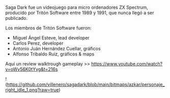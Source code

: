 Saga Dark fue un videojuego para micro ordenadores ZX Spectrum, producido por Tritón Software entre 1989 y 1991, que nunca llegó a ser publicado.

Los miembros de Tritón Software fueron:

- Miguel Ángel Esteve, lead developer
- Carlos Perez, developer
- Antonio Juán Hernández Cuellar, gráficos
- Alfonso Tribaldo Ruiz, gráficos & maps

Aquí un review walktrough gameplay >> https://www.youtube.com/watch?v=oWv56K0tYvg&t=216s

!(https://github.com/villenero/sagadark/blob/main/bitmaps/azkar/personaje_right_idle_1.png?raw=true)

